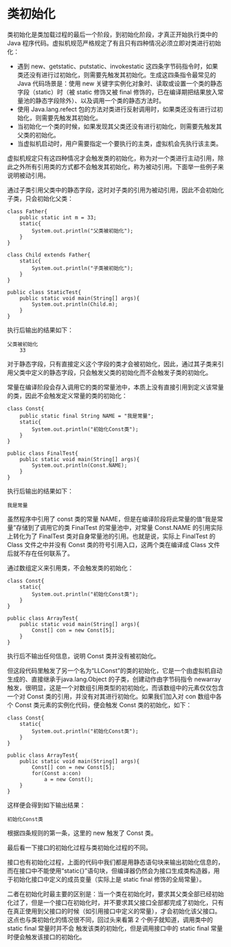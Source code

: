 # 类初始化

类初始化是类加载过程的最后一个阶段，到初始化阶段，才真正开始执行类中的 Java 程序代码。虚拟机规范严格规定了有且只有四种情况必须立即对类进行初始化：

- 遇到 new、getstatic、putstatic、invokestatic 这四条字节码指令时，如果类还没有进行过初始化，则需要先触发其初始化。生成这四条指令最常见的 Java 代码场景是：使用 new 关键字实例化对象时、读取或设置一个类的静态字段（static）时（被 static 修饰又被 final 修饰的，已在编译期把结果放入常量池的静态字段除外）、以及调用一个类的静态方法时。
- 使用 Java.lang.refect 包的方法对类进行反射调用时，如果类还没有进行过初始化，则需要先触发其初始化。
- 当初始化一个类的时候，如果发现其父类还没有进行初始化，则需要先触发其父类的初始化。
- 当虚拟机启动时，用户需要指定一个要执行的主类，虚拟机会先执行该主类。

虚拟机规定只有这四种情况才会触发类的初始化，称为对一个类进行主动引用，除此之外所有引用类的方式都不会触发其初始化，称为被动引用。下面举一些例子来说明被动引用。

通过子类引用父类中的静态字段，这时对子类的引用为被动引用，因此不会初始化子类，只会初始化父类：

```
class Father{  
    public static int m = 33;  
    static{  
        System.out.println("父类被初始化");  
    }  
}  
  
class Child extends Father{  
    static{  
        System.out.println("子类被初始化");  
    }  
}  
  
public class StaticTest{  
    public static void main(String[] args){  
        System.out.println(Child.m);  
    }  
}  
```

执行后输出的结果如下：

```
父类被初始化
    33
```

对于静态字段，只有直接定义这个字段的类才会被初始化，因此，通过其子类来引用父类中定义的静态字段，只会触发父类的初始化而不会触发子类的初始化。

常量在编译阶段会存入调用它的类的常量池中，本质上没有直接引用到定义该常量的类，因此不会触发定义常量的类的初始化：

```
class Const{  
    public static final String NAME = "我是常量";  
    static{  
        System.out.println("初始化Const类");  
    }  
}  
  
public class FinalTest{  
    public static void main(String[] args){  
        System.out.println(Const.NAME);  
    }  
}  
```

执行后输出的结果如下：

```
我是常量
```

虽然程序中引用了 const 类的常量 NAME，但是在编译阶段将此常量的值“我是常量”存储到了调用它的类 FinalTest 的常量池中，对常量 Const.NAME 的引用实际上转化为了 FinalTest 类对自身常量池的引用。也就是说，实际上 FinalTest 的 Class 文件之中并没有 Const 类的符号引用入口，这两个类在编译成 Class 文件后就不存在任何联系了。

通过数组定义来引用类，不会触发类的初始化：

```
class Const{  
    static{  
        System.out.println("初始化Const类");  
    }  
}  
  
public class ArrayTest{  
    public static void main(String[] args){  
        Const[] con = new Const[5];  
    }  
}  
```

执行后不输出任何信息，说明 Const 类并没有被初始化。

但这段代码里触发了另一个名为“LLConst”的类的初始化，它是一个由虚拟机自动生成的、直接继承于java.lang.Object 的子类，创建动作由字节码指令 newarray 触发，很明显，这是一个对数组引用类型的初初始化，而该数组中的元素仅仅包含一个对 Const 类的引用，并没有对其进行初始化。如果我们加入对 con 数组中各个 Const 类元素的实例化代码，便会触发 Const 类的初始化，如下：

```
class Const{  
    static{  
        System.out.println("初始化Const类");  
    }  
}  
  
public class ArrayTest{  
    public static void main(String[] args){  
        Const[] con = new Const[5];  
        for(Const a:con)  
            a = new Const();  
    }  
}  
```

这样便会得到如下输出结果：

```
初始化Const类
```

根据四条规则的第一条，这里的 new 触发了 Const 类。

最后看一下接口的初始化过程与类初始化过程的不同。

接口也有初始化过程，上面的代码中我们都是用静态语句块来输出初始化信息的，而在接口中不能使用“static{}”语句块，但编译器仍然会为接口生成<clinit>类构造器，用于初始化接口中定义的成员变量（实际上是 static final 修饰的全局常量）。

二者在初始化时最主要的区别是：当一个类在初始化时，要求其父类全部已经初始化过了，但是一个接口在初始化时，并不要求其父接口全部都完成了初始化，只有在真正使用到父接口的时候（如引用接口中定义的常量），才会初始化该父接口。这点也与类初始化的情况很不同，回过头来看第 2 个例子就知道，调用类中的 static final 常量时并不会 触发该类的初始化，但是调用接口中的 static final 常量时便会触发该接口的初始化。





